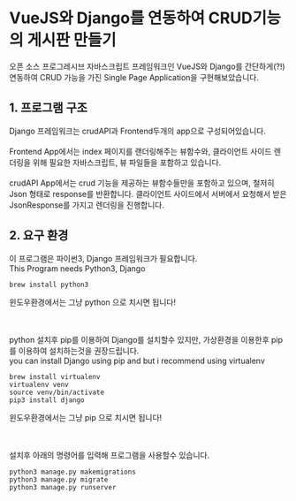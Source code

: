# VueJS와 Django를 연동하여 CRUD기능의 게시판 만들기
오픈 소스 프로그레시브 자바스크립트 프레임워크인 VueJS와 Django를 간단하게(?!) 연동하여 CRUD 
가능을 가진 Single Page Application을 구현해보았습니다.

## 1. 프로그램 구조
Django 프레임워크는 crudAPI과 Frontend두개의 app으로 구성되어있습니다. 
<br><br>
Frontend App에서는 index 페이지를 랜더링해주는 뷰함수와, 클라이언트 사이드 렌더링을 위해 필요한 
자바스크립트, 뷰 파일들을 포함하고 있습니다.
<br><br>
crudAPI App에서는 crud 기능을 제공하는 뷰함수들만을 포함하고 있으며, 철저히 Json 형태로 response를 
반환합니다. 클라이언트 사이드에서 서버에서 요청해서 받은 JsonResponse를 가지고 렌더링을 진행합니다.

## 2. 요구 환경
이 프로그램은 파이썬3, Django 프레임워크가 필요합니다.
<br>
This Program needs Python3, Django
```
brew install python3
```
윈도우환경에서는 그냥 python 으로 치시면 됩니다!

<br><br>
python 설치후 pip를 이용하여 Django를 설치할수 있지만, 가상환경을 이용한후 pip를 이용하여
설치하는것을 권장드립니다.
<br>
you can install Django using pip and but i recommend using virtualenv
```
brew install virtualenv
virtualenv venv
source venv/bin/activate
pip3 install django
```
윈도우환경에서는 그냥 pip 으로 치시면 됩니다!

<br><br>
설치후 아래의 명령어를 입력해 프로그램을 사용할수 있습니다.
```
python3 manage.py makemigrations
python3 manage.py migrate
python3 manage.py runserver
```